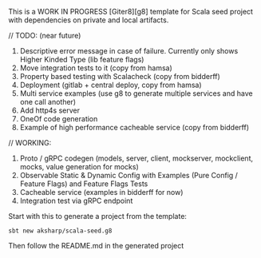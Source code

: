 This is a WORK IN PROGRESS [Giter8][g8] template for Scala seed project with dependencies on private and local artifacts.

// TODO: (near future)
1. Descriptive error message in case of failure. Currently only shows Higher Kinded Type (lib feature flags)
2. Move integration tests to it (copy from hamsa)
3. Property based testing with Scalacheck (copy from bidderff) 
4. Deployment (gitlab + central deploy, copy from hamsa)
5. Multi service examples (use g8 to generate multiple services and have one call another)
6. Add http4s server
7. OneOf code generation
8. Example of high performance cacheable service (copy from bidderff)


// WORKING:
1. Proto / gRPC codegen (models, server, client, mockserver, mockclient, mocks, value generation for mocks)
2. Observable Static & Dynamic Config with Examples (Pure Config / Feature Flags) and Feature Flags Tests
3. Cacheable service (examples in bidderff for now)
4. Integration test via gRPC endpoint

Start with this to generate a project from the template:
```
sbt new aksharp/scala-seed.g8
```

Then follow the README.md in the generated project

